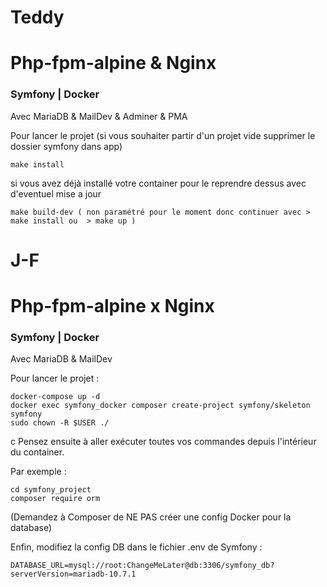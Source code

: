 # Teddy
# Php-fpm-alpine & Nginx
### Symfony | Docker
Avec MariaDB & MailDev & Adminer & PMA

Pour lancer le projet (si vous souhaiter partir d'un projet vide supprimer le dossier symfony dans app)

````shell
make install
````

si vous avez déjà installé votre container  pour le reprendre dessus avec d'eventuel mise a jour  

````shell
make build-dev ( non paramétré pour le moment donc continuer avec > make install ou  > make up )
````

# J-F
# Php-fpm-alpine x Nginx
### Symfony | Docker

Avec MariaDB & MailDev

Pour lancer le projet :
````shell
docker-compose up -d
docker exec symfony_docker composer create-project symfony/skeleton symfony
sudo chown -R $USER ./
````
c
Pensez ensuite à aller exécuter toutes vos commandes depuis l'intérieur du container.

Par exemple :
````shell
cd symfony_project
composer require orm
````
(Demandez à Composer de NE PAS créer une config Docker pour la database)

Enfin, modifiez la config DB dans le fichier .env de Symfony :
````shell
DATABASE_URL=mysql://root:ChangeMeLater@db:3306/symfony_db?serverVersion=mariadb-10.7.1
````
